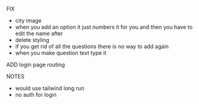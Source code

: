 FIX

- city image
- when you add an option it just numbers it for you and then you have to edit the name after
- delete styling
- if you get rid of all the questions there is no way to add again
- when you make question text type it

ADD
login page
routing

NOTES

- would use tailwind long run
- no auth for login
